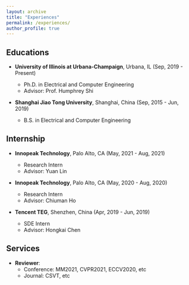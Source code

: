 ```yaml
---
layout: archive
title: "Experiences"
permalink: /experiences/
author_profile: true
---
```

## Educations
* **University of Illinois at Urbana-Champaign**, Urbana, IL (Sep, 2019 - Present)
  * Ph.D. in Electrical and Computer Engineering
  * Advisor: Prof. Humphrey Shi

* **Shanghai Jiao Tong University**, Shanghai, China (Sep, 2015 - Jun, 2019)
  * B.S. in Electrical and Computer Engineering

## Internship
* **Innopeak Technology**, Palo Alto, CA (May, 2021 - Aug, 2021)
  * Research Intern
  * Advisor: Yuan Lin

* **Innopeak Technology**, Palo Alto, CA (May, 2020 - Aug, 2020)
  * Research Intern
  * Advisor: Chiuman Ho

* **Tencent TEG**, Shenzhen, China (Apr, 2019 - Jun, 2019)
  * SDE Intern
  * Advisor: Hongkai Chen

## Services
* **Reviewer**:
  * Conference: MM2021, CVPR2021, ECCV2020, etc
  * Journal: CSVT, etc

